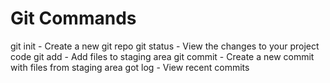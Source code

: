 # Git Commands

git init - Create a new git repo
git status - View the changes to your project code
git add - Add files to staging area
git commit - Create a new commit with files from staging area
got log - View recent commits